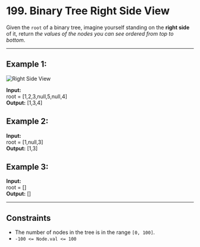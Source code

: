 # 199. Binary Tree Right Side View

Given the `root` of a binary tree, imagine yourself standing on the **right side** of it, return *the values of the nodes you can see ordered from top to bottom*.

---

## Example 1:

![Right Side View](https://assets.leetcode.com/uploads/2021/02/14/tree.jpg)

**Input:**  
root = [1,2,3,null,5,null,4]  
**Output:** [1,3,4]

## Example 2:

**Input:**  
root = [1,null,3]  
**Output:** [1,3]

## Example 3:

**Input:**  
root = []  
**Output:** []

---

## Constraints

- The number of nodes in the tree is in the range `[0, 100]`.
- `-100 <= Node.val <= 100`


